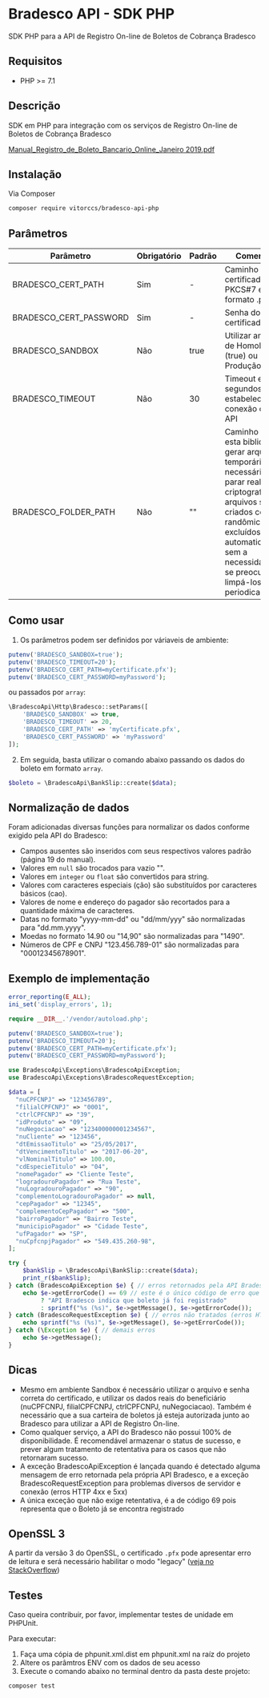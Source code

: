 # Bradesco API - SDK PHP
SDK PHP para a API de Registro On-line de Boletos de Cobrança Bradesco

## Requisitos
* PHP >= 7.1

## Descrição
SDK em PHP para integração com os serviços de Registro On-line de Boletos de Cobrança Bradesco

[Manual_Registro_de_Boleto_Bancario_Online_Janeiro 2019.pdf](https://github.com/vitorccs/bradesco-api-php/files/4225281/Manual_Registro_de_Boleto_Bancario_Online_Janeiro.2019.pdf)

## Instalação
Via Composer
```bash
composer require vitorccs/bradesco-api-php
```


## Parâmetros
Parâmetro | Obrigatório | Padrão | Comentário
------------ | ------------- | ------------- | -------------
BRADESCO_CERT_PATH | Sim | - | Caminho do certificado PKCS#7 em formato .pfx
BRADESCO_CERT_PASSWORD | Sim | - | Senha do certificado
BRADESCO_SANDBOX | Não | true | Utilizar ambiente de Homologação (true) ou Produção (false)
BRADESCO_TIMEOUT | Não | 30 | Timeout em segundos para estabelecer conexão com a API
BRADESCO_FOLDER_PATH | Não | "" | Caminho para esta biblioteca gerar arquivos temporários, necessários parar realizar a criptografia. Os arquivos são criados com hash randômica e excluídos automaticamente, sem a necessidade de se preocupar em limpá-los periodicamente.

## Como usar
1) Os parâmetros podem ser definidos por váriaveis de ambiente:
```php
putenv('BRADESCO_SANDBOX=true');
putenv('BRADESCO_TIMEOUT=20');
putenv('BRADESCO_CERT_PATH=myCertificate.pfx');
putenv('BRADESCO_CERT_PASSWORD=myPassword');
```

ou passados por `array`:
```php
\BradescoApi\Http\Bradesco::setParams([
    'BRADESCO_SANDBOX' => true,
    'BRADESCO_TIMEOUT' => 20,
    'BRADESCO_CERT_PATH' => 'myCertificate.pfx',
    'BRADESCO_CERT_PASSWORD' => 'myPassword'
]);
```

2) Em seguida, basta utilizar o comando abaixo passando os dados do boleto em formato `array`.
```php
$boleto = \BradescoApi\BankSlip::create($data);
```

## Normalização de dados
Foram adicionadas diversas funções para normalizar os dados conforme exigido pela API do Bradesco:
* Campos ausentes são inseridos com seus respectivos valores padrão (página 19 do manual).
* Valores em `null` são trocados para vazio "".
* Valores em `integer` ou `float` são convertidos para string.
* Valores com caracteres especiais (ção) são substituídos por caracteres básicos (cao).
* Valores de nome e endereço do pagador são recortados para a quantidade máxima de caracteres.
* Datas no formato "yyyy-mm-dd" ou "dd/mm/yyy" são normalizadas para "dd.mm.yyyy".
* Moedas no formato 14.90 ou "14,90" são normalizadas para "1490".
* Números de CPF e CNPJ "123.456.789-01" são normalizadas para "00012345678901".

## Exemplo de implementação

```php
error_reporting(E_ALL);
ini_set('display_errors', 1);

require __DIR__.'/vendor/autoload.php';

putenv('BRADESCO_SANDBOX=true');
putenv('BRADESCO_TIMEOUT=20');
putenv('BRADESCO_CERT_PATH=myCertificate.pfx');
putenv('BRADESCO_CERT_PASSWORD=myPassword');

use BradescoApi\Exceptions\BradescoApiException;
use BradescoApi\Exceptions\BradescoRequestException;

$data = [
  "nuCPFCNPJ" => "123456789",
  "filialCPFCNPJ" => "0001",
  "ctrlCPFCNPJ" => "39",
  "idProduto" => "09",
  "nuNegociacao" => "123400000001234567",
  "nuCliente" => "123456",
  "dtEmissaoTitulo" => "25/05/2017",
  "dtVencimentoTitulo" => "2017-06-20",
  "vlNominalTitulo" => 100.00,
  "cdEspecieTitulo" => "04",
  "nomePagador" => "Cliente Teste",
  "logradouroPagador" => "Rua Teste",
  "nuLogradouroPagador" => "90",
  "complementoLogradouroPagador" => null,
  "cepPagador" => "12345",
  "complementoCepPagador" => "500",
  "bairroPagador" => "Bairro Teste",
  "municipioPagador" => "Cidade Teste",
  "ufPagador" => "SP",
  "nuCpfcnpjPagador" => "549.435.260-98",
];

try {
    $bankSlip = \BradescoApi\BankSlip::create($data);
    print_r($bankSlip);
} catch (BradescoApiException $e) { // erros retornados pela API Bradesco
    echo $e->getErrorCode() == 69 // este é o único código de erro que não exige tratativa
         ? "API Bradesco indica que boleto já foi registrado"
         : sprintf("%s (%s)", $e->getMessage(), $e->getErrorCode());
} catch (BradescoRequestException $e) { // erros não tratados (erros HTTP 4xx e 5xx)
    echo sprintf("%s (%s)", $e->getMessage(), $e->getErrorCode());
} catch (\Exception $e) { // demais erros
    echo $e->getMessage();
}
```

## Dicas
* Mesmo em ambiente Sandbox é necessário utilizar o arquivo e senha correta do certificado, e utilizar os dados reais do beneficiário (nuCPFCNPJ, filialCPFCNPJ, ctrlCPFCNPJ, nuNegociacao). Também é necessário que a sua carteira de boletos já esteja autorizada junto ao Bradesco para utilizar a API de Registro On-line.
* Como qualquer serviço, a API do Bradesco não possui 100% de disponibilidade. É recomendável armazenar o status de sucesso, e prever algum tratamento de retentativa para os casos que não retornaram sucesso.
* A exceção BradescoApiException é lançada quando é detectado alguma mensagem de erro retornada pela própria API Bradesco, e a exceção BradescoRequestException para problemas diversos de servidor e conexão (erros HTTP 4xx e 5xx) 
* A única exceção que não exige retentativa, é a de código 69 pois representa que o Boleto já se encontra registrado 

## OpenSSL 3
A partir da versão 3 do OpenSSL, o certificado `.pfx` pode apresentar erro de leitura e será necessário habilitar o modo "legacy" ([veja no StackOverflow](https://stackoverflow.com/questions/73832854/php-openssl-pkcs12-read-error0308010cdigital-envelope-routinesunsupported)) 

## Testes
Caso queira contribuir, por favor, implementar testes de unidade em PHPUnit.

Para executar:
1) Faça uma cópia de phpunit.xml.dist em phpunit.xml na raíz do projeto
2) Altere os parâmtros ENV com os dados de seu acesso
3) Execute o comando abaixo no terminal dentro da pasta deste projeto:

```bash
composer test
```
